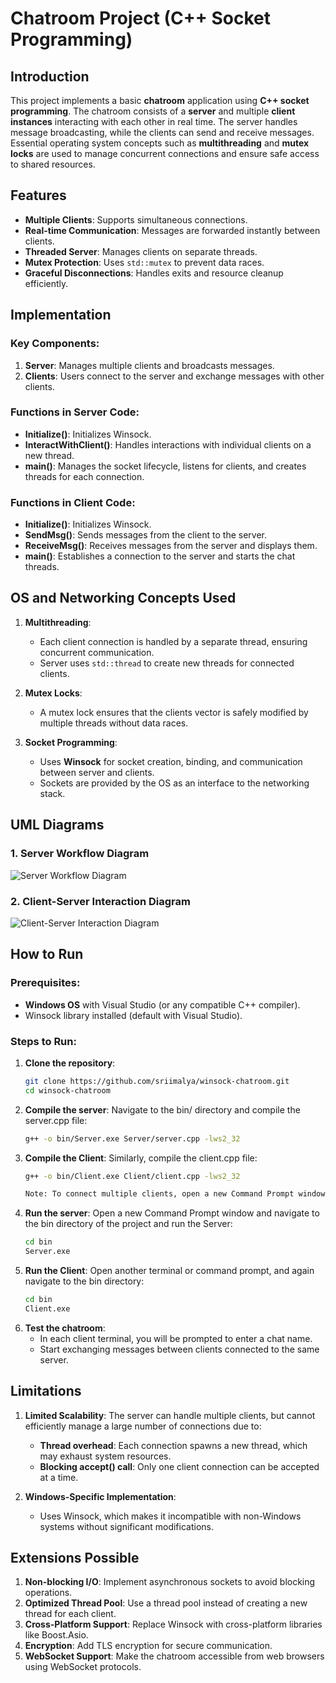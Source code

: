 # Chatroom Project (C++ Socket Programming)

## Introduction
This project implements a basic **chatroom** application using **C++ socket programming**. The chatroom consists of a **server** and multiple **client instances** interacting with each other in real time. The server handles message broadcasting, while the clients can send and receive messages. Essential operating system concepts such as **multithreading** and **mutex locks** are used to manage concurrent connections and ensure safe access to shared resources.

## Features
- **Multiple Clients**: Supports simultaneous connections.
- **Real-time Communication**: Messages are forwarded instantly between clients.
- **Threaded Server**: Manages clients on separate threads.
- **Mutex Protection**: Uses `std::mutex` to prevent data races.
- **Graceful Disconnections**: Handles exits and resource cleanup efficiently.

## Implementation
### Key Components:
1. **Server**: Manages multiple clients and broadcasts messages.
2. **Clients**: Users connect to the server and exchange messages with other clients.

### Functions in Server Code:
- **Initialize()**: Initializes Winsock.
- **InteractWithClient()**: Handles interactions with individual clients on a new thread.
- **main()**: Manages the socket lifecycle, listens for clients, and creates threads for each connection.

### Functions in Client Code:
- **Initialize()**: Initializes Winsock.
- **SendMsg()**: Sends messages from the client to the server.
- **ReceiveMsg()**: Receives messages from the server and displays them.
- **main()**: Establishes a connection to the server and starts the chat threads.

## OS and Networking Concepts Used
1. **Multithreading**:  
   - Each client connection is handled by a separate thread, ensuring concurrent communication.  
   - Server uses `std::thread` to create new threads for connected clients.

2. **Mutex Locks**:  
   - A mutex lock ensures that the clients vector is safely modified by multiple threads without data races.

3. **Socket Programming**:  
   - Uses **Winsock** for socket creation, binding, and communication between server and clients.
   - Sockets are provided by the OS as an interface to the networking stack.

## UML Diagrams

### 1. Server Workflow Diagram
![Server Workflow Diagram](./ChatroomUML.png)

### 2. Client-Server Interaction Diagram
![Client-Server Interaction Diagram](./ChatAppUML.png)
   

## How to Run
### Prerequisites:
- **Windows OS** with Visual Studio (or any compatible C++ compiler).
- Winsock library installed (default with Visual Studio).

### Steps to Run:

1. **Clone the repository**:
   ```bash
   git clone https://github.com/sriimalya/winsock-chatroom.git
   cd winsock-chatroom
2. **Compile the server**: Navigate to the bin/ directory and compile the server.cpp file:
   ```bash
   g++ -o bin/Server.exe Server/server.cpp -lws2_32

3. **Compile the Client**: Similarly, compile the client.cpp file:
   ```bash
   g++ -o bin/Client.exe Client/client.cpp -lws2_32
   
   Note: To connect multiple clients, open a new Command Prompt window for each client you want to connect to the server.
   
4. **Run the server**: Open a new Command Prompt window and navigate to the bin directory of the project and run the Server:
   ```bash
   cd bin
   Server.exe
   
5. **Run the Client**: Open another terminal or command prompt, and again navigate to the bin directory:
   ```bash
   cd bin
   Client.exe
   
6. **Test the chatroom**:
   - In each client terminal, you will be prompted to enter a chat name.
   - Start exchanging messages between clients connected to the same server.
   

## Limitations

1. **Limited Scalability**: The server can handle multiple clients, but cannot efficiently manage a large number of connections due to:
   - **Thread overhead**: Each connection spawns a new thread, which may exhaust system resources.
   - **Blocking accept() call**: Only one client connection can be accepted at a time.

2. **Windows-Specific Implementation**:
   - Uses Winsock, which makes it incompatible with non-Windows systems without significant modifications.

## Extensions Possible
1. **Non-blocking I/O**: Implement asynchronous sockets to avoid blocking operations.
2. **Optimized Thread Pool**: Use a thread pool instead of creating a new thread for each client.
3. **Cross-Platform Support**: Replace Winsock with cross-platform libraries like Boost.Asio.
4. **Encryption**: Add TLS encryption for secure communication.
5. **WebSocket Support**: Make the chatroom accessible from web browsers using WebSocket protocols.






